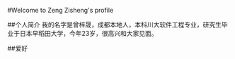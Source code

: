 #Welcome to Zeng Zisheng's profile

##个人简介
我的名字是曾梓晟，成都本地人，本科川大软件工程专业，研究生毕业于日本早稻田大学，今年23岁，很高兴和大家见面。

##爱好
